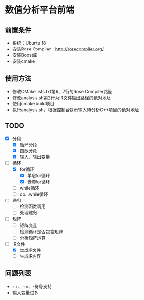 # 数值分析平台前端

## 前置条件
- 系统：Ubuntu 18
- 安装Rose Compiler：<http://rosecompiler.org/>
- 安装Boost库
- 安装cmake

## 使用方法
- 修改CMakeLists.txt第6、7行的Rose Compiler路径
- 修改analysis.sh第2行为IR文件输出路径的绝对地址
- 使用cmake build项目
- 执行analysis.sh，根据控制台提示输入待分析C++项目的绝对地址

## TODO
- [x] 分段
    - [x] 循环分段
    - [x] 函数分段
    - [x] 输入、输出变量
- [ ] 循环
    - [x] for循环
        - [x] 单层for循环
        - [x] 嵌套for循环
    - [ ] while循环
    - [ ] do...while循环
- [ ] 递归
    - [ ] 检测函数调用
    - [ ] 处理递归
- [ ] 矩阵
    - [ ] 矩阵变量
    - [ ] 检测循环是否包含矩阵
    - [ ] 分析矩阵运算
- [ ] IR文件
    - [x] 生成IR文件
    - [ ] 生成IR内容
    
## 问题列表
- ++、+=、-符号支持
- 输入变量过多